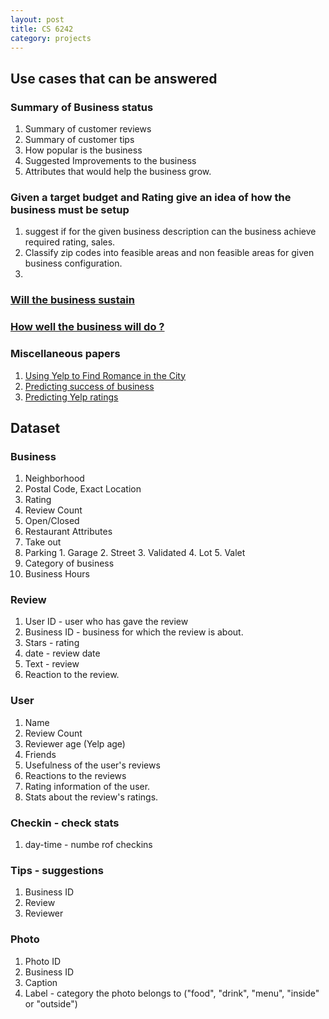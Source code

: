 ```yaml
---
layout: post
title: CS 6242
category: projects
---
```


## Use cases that can be answered

### Summary of Business status
1. Summary of customer reviews
2. Summary of customer tips
3. How popular is the business
4. Suggested Improvements to the business
5. Attributes that would help the business grow.

### Given a target budget and Rating give an idea of how the business must be setup
1. suggest if for the given business description can the business achieve required rating, sales.
2. Classify zip codes into feasible areas and non feasible areas for given business configuration.
3.
### [Will the business sustain](https://dl.acm.org/citation.cfm?id=3229287)
### [How well the business will do ?](https://scholars.unh.edu/honors/374/)

### Miscellaneous papers
1. [Using Yelp to Find Romance in the City](https://dl.acm.org/citation.cfm?id=3152181)
2. [Predicting success of business](https://www.cs.dartmouth.edu/~lorenzo/teaching/cs174/Archive/Winter2015/Projects/finals/fkr.pdf)
3. [Predicting Yelp ratings](http://cs229.stanford.edu/proj2014/Jeff%20Han,%20Justin%20Kuang,%20Derek%20Lim,%20Predicting%20Yelp%20Ratings%20From%20Business%20and%20User%20Characteristics.pdf)

## Dataset

### Business
1. Neighborhood
2. Postal Code, Exact Location
3. Rating
4. Review Count
5. Open/Closed
6. Restaurant Attributes
  1. Take out
  2. Parking
    1. Garage
    2. Street
    3. Validated
    4. Lot
    5. Valet
7. Category of business
8. Business Hours

### Review
1. User ID - user who has gave the review
2. Business ID - business for which the review is about.
3. Stars - rating
4. date  - review date
5. Text - review
6. Reaction to the review.

### User
1. Name
2. Review Count
3. Reviewer age (Yelp age)
4. Friends
5. Usefulness of the user's reviews
6. Reactions to the reviews
7. Rating information of the user.
8. Stats about the review's ratings.

### Checkin - check stats
1. day-time - numbe rof checkins

### Tips - suggestions
1. Business ID
2. Review
3. Reviewer

### Photo
1. Photo ID
2. Business ID
3. Caption
4. Label - category the photo belongs to ("food", "drink", "menu", "inside" or "outside")
